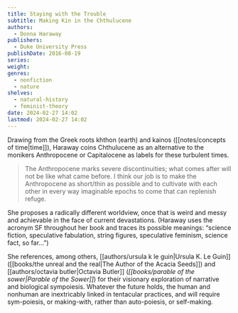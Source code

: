 ```yaml
---
title: Staying with the Trouble
subtitle: Making Kin in the Chthulucene
authors:
  - Donna Haraway
publishers:
  - Duke University Press
publishDate: 2016-08-19
series: 
weight: 
genres:
  - nonfiction
  - nature
shelves:
  - natural-history
  - feminist-theory
date: 2024-02-27 14:02
lastmod: 2024-02-27 14:02
---
```

Drawing from the Greek roots khthon (earth) and kainos ([[notes/concepts of time|time]]), Haraway coins Chthulucene as an alternative to the monikers Anthropocene or Capitalocene as labels for these turbulent times. 

> The Anthropocene marks severe discontinuities; what comes after will not be like what came before. I think our job is to make the Anthropocene as short/thin as possible and to cultivate with each other in every way imaginable epochs to come that can replenish refuge.

She proposes a radically different worldview, once that is weird and messy and achievable in the face of current devastations. (Haraway uses the acronym SF throughout her book and traces its possible meanings: “science fiction, speculative fabulation, string figures, speculative feminism, science fact, so far…”)

She references, among others, [[authors/ursula k le guin|Ursula K. Le Guin]] ([[books/the unreal and the real|The Author of the Acacia Seeds]]) and [[authors/octavia butler|Octavia Butler]] (*[[books/parable of the sower|Parable of the Sower]]*) for their visionary exploration of narrative and biological sympoiesis. Whatever the future holds, the human and nonhuman are inextricably linked in tentacular practices, and will require sym-poiesis, or making-with, rather than auto-poiesis, or self-making.
